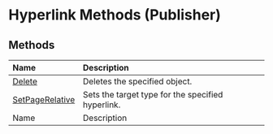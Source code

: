 
# Hyperlink Methods (Publisher)

## Methods



|**Name**|**Description**|
|:-----|:-----|
| [Delete](28b7f351-c1a8-29f1-2114-ed6854fbd13a.md)|Deletes the specified object.|
| [SetPageRelative](4b2f2e84-09ce-cef6-6f22-b82642cc71fe.md)|Sets the target type for the specified hyperlink.|
|Name|Description|
